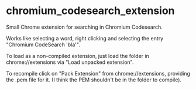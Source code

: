 chromium_codesearch_extension
=============================

Small Chrome extension for searching in Chromium Codesearch.

Works like selecting a word, right clicking and selecting the entry "Chromium CodeSearch 'bla'".

To load as a non-compiled extension, just load the folder in chrome://extensions via "Load unpacked extension".

To recompile click on "Pack Extension" from chrome://extensions, providing the .pem file for it. (I think the PEM shouldn't be in the folder to compile).
